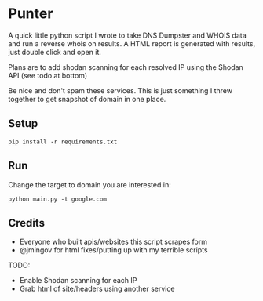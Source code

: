 # Punter

A quick little python script I wrote to take DNS Dumpster and WHOIS data and run a reverse whois on results.
A HTML report is generated with results, just double click and open it.

Plans are to add shodan scanning for each resolved IP using the Shodan API (see todo at bottom)

Be nice and don't spam these services.  This is just something I threw together to get snapshot of domain in one place.

## Setup

```pip install -r requirements.txt```

## Run

Change the target to domain you are interested in:

```python main.py -t google.com```

## Credits

* Everyone who built apis/websites this script scrapes form
* @jmingov for html fixes/putting up with my terrible scripts

TODO: 

* Enable Shodan scanning for each IP
* Grab html of site/headers using another service